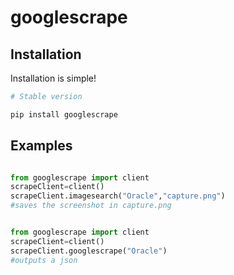 # googlescrape

## Installation

Installation is simple!

```python
# Stable version

pip install googlescrape
```

## Examples

```python

from googlescrape import client
scrapeClient=client()
scrapeClient.imagesearch("Oracle","capture.png")
#saves the screenshot in capture.png
```

```python

from googlescrape import client
scrapeClient=client()
scrapeClient.googlescrape("Oracle")
#outputs a json
```
